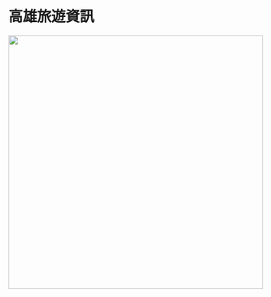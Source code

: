 # 高雄旅遊資訊
<img src="https://github.com/physicx594/Kaohsiung-Travel/blob/master/readme_IMG.png"  width=500  />

